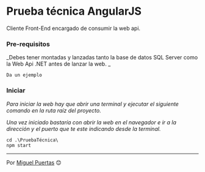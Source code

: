# Prueba técnica AngularJS

Cliente Front-End encargado de consumir la web api.


### Pre-requisitos

_Debes tener montadas y lanzadas tanto la base de datos SQL Server como la Web Api .NET antes de lanzar la web. _

```
Da un ejemplo
```

### Iniciar

_Para iniciar la web hay que abrir una terminal y ejecutar el siguiente comando en la ruta raíz del proyecto._

_Una vez iniciado bastaría con abrir la web en el navegador e ir a la dirección y el puerto que te este indicando desde la terminal._

```
cd .\PruebaTécnica\
npm start
```

---
Por [Miguel Puertas](https://github.com/Villanuevand) 😊
